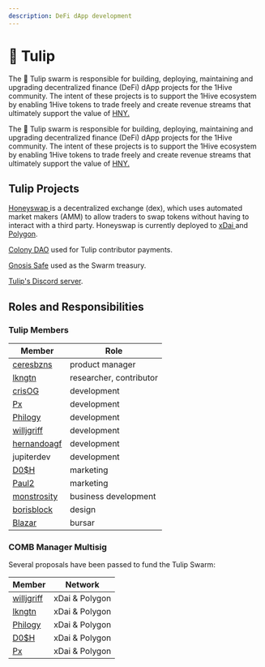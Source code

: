 ```yaml
---
description: DeFi dApp development
---
```


# 🌷 Tulip

The 🌷 Tulip swarm is responsible for building, deploying, maintaining and upgrading decentralized finance (DeFi) dApp projects for the 1Hive community. The intent of these projects is to support the 1Hive ecosystem by enabling 1Hive tokens to trade freely and create revenue streams that ultimately support the value of [HNY.](../../../getting-started/honey/)

The 🌷 Tulip swarm is responsible for building, deploying, maintaining and upgrading decentralized finance (DeFi) dApp projects for the 1Hive community. The intent of these projects is to support the 1Hive ecosystem by enabling 1Hive tokens to trade freely and create revenue streams that ultimately support the value of [HNY.](../../../getting-started/honey/)

## Tulip Projects

[Honeyswap ](https://honeyswap.org/)is a decentralized exchange (dex), which uses automated market makers (AMM) to allow traders to swap tokens without having to interact with a third party. Honeyswap is currently deployed to [xDai ](../../../projects/honeycomb/honeyswap-on-xdai-1.md)and [Polygon](../../../projects/honeycomb/honeyswap-on-polygon.md).&#x20;

[Colony DAO](https://xdai.colony.io/colony/tulip) used for Tulip contributor payments.

[Gnosis Safe](https://xdai.gnosis-safe.io/app/#/safes/0xD5a0d695589Fa9dEC023638b8dD24D71f051C63C/balances) used as the Swarm treasury.

[Tulip's Discord server](https://discord.gg/SRYMKh3C4W).

## Roles and Responsibilities

### Tulip Members

| Member                                                       | Role                    |
| ------------------------------------------------------------ | ----------------------- |
| [ceresbzns](https://github.com/ceresbzns/)                   | product manager         |
| [lkngtn](https://github.com/lkngtn)                          | researcher, contributor |
| [crisOG](https://github.com/crisog)                          | development             |
| [Px](https://github.com/pxbee)                               | development             |
| [Philogy](https://github.com/mrclottom)                      | development             |
| [willjgriff](https://github.com/willjgriff)                  | development             |
| [hernandoagf](https://forum.1hive.org/u/hernandoagf/summary) | development             |
| jupiterdev                                                   | development             |
| [D0$H](https://forum.1hive.org/u/d0sh/summary)               | marketing               |
| [Paul2](https://forum.1hive.org/u/paul/summary)              | marketing               |
| [monstrosity](https://forum.1hive.org/u/monstrosity/summary) | business development    |
| [borisblock](https://forum.1hive.org/u/borisblock/summary)   | design                  |
| [Blazar](https://forum.1hive.org/u/blazar/summary)           | bursar                  |

### COMB Manager Multisig

Several proposals have been passed to fund the Tulip Swarm:

| Member                                         | Network        |
| ---------------------------------------------- | -------------- |
| [willjgriff](https://github.com/willjgriff)    | xDai & Polygon |
| [lkngtn](https://github.com/lkngtn)            | xDai & Polygon |
| [Philogy](https://github.com/mrclottom)        | xDai & Polygon |
| [D0$H](https://forum.1hive.org/u/d0sh/summary) | xDai & Polygon |
| [Px](https://github.com/pxbee)                 | xDai & Polygon |

###
